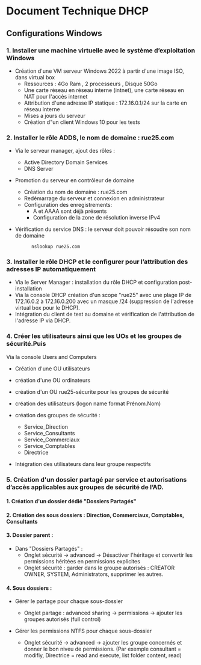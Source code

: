 # Document Technique DHCP


##  Configurations Windows
### 1. Installer une machine virtuelle avec le système d’exploitation Windows

- Création d'une VM serveur Windows 2022 à partir d'une image ISO, dans virtual box
    - Ressources : 4Go Ram , 2 processeurs , Disque 50Go
    - Une carte réseau en réseau interne (intnet), une carte réseau en NAT pour l'accès internet
    - Attribution d'une adresse IP statique : 172.16.0.1/24 sur la carte en réseau interne
    - Mises a jours du serveur
    - Création d"un client Windows 10 pour les tests

### 2. Installer le rôle ADDS, le nom de domaine : rue25.com

- Via le serveur manager, ajout des rôles :
    - Active Directory Domain Services
    - DNS Server

- Promotion du serveur en contrôleur de domaine
    - Création du nom de domaine : rue25.com
    - Redémarrage du serveur et connexion en administrateur
    - Configuration des enregistrements: 
        - A et AAAA sont déjà présents
        - Configuration de la zone de résolution inverse IPv4
    


- Vérification du service DNS : le serveur doit pouvoir résoudre son nom de domaine

            nslookup rue25.com


### 3. Installer le rôle DHCP et le configurer pour l’attribution des adresses IP automatiquement

- Via le Server Manager : installation du rôle DHCP et configuration post-installation
- Via la console DHCP création d'un scope "rue25" avec une plage IP de 172.16.0.2 à 172.16.0.200 avec un masque /24 (suppression de l'adresse virtual box pour le DHCP).
- Intégration du client de test au domaine et vérification de l'attribution de l'adresse IP via DHCP.


### 4. Créer les utilisateurs ainsi que les UOs et les groupes de sécurité.Puis

Via la console Users and Computers
- Création d'une OU utilisateurs
- création d'une OU ordinateurs
- création d'un OU rue25-sécurite pour les groupes de sécurité
- création des utilisateurs (logon name format Prénom.Nom)
- création des groupes de sécurité :
    - Service_Direction
    - Service_Consultants
    - Service_Commerciaux
    - Service_Comptables
    - Directrice  

- Intégration des utilisateurs dans leur groupe respectifs

### 5. Création d'un dossier partagé par service et autorisations d’accès applicables aux groupes de sécurité de l’AD.



#### 1. Création d'un dossier dédié "Dossiers Partagés" 

#### 2. Création des sous dossiers : Direction, Commerciaux, Comptables, Consultants

#### 3. Dossier parent : 

  - Dans "Dossiers Partagés" : 
    - Onglet sécurité -> advanced ->  Désactiver l'héritage et convertir les permissions héritées en permissions explicites
    - Onglet sécurité : garder dans le groupe autorisés : CREATOR OWNER,  SYSTEM, Administrators, supprimer les autres.


#### 4. Sous dossiers :

- Gérer le partage pour chaque sous-dossier

    - Onglet partage : advanced sharing -> permissions -> ajouter les groupes autorisés (full control)

- Gérer les permissions NTFS pour chaque sous-dossier

    - Onglet sécurité -> advanced -> ajouter les groupe concernés et donner le bon niveu de permissions.
     (Par exemple consultant = modifiy, Directrice = read and execute, list folder content, read)







  



